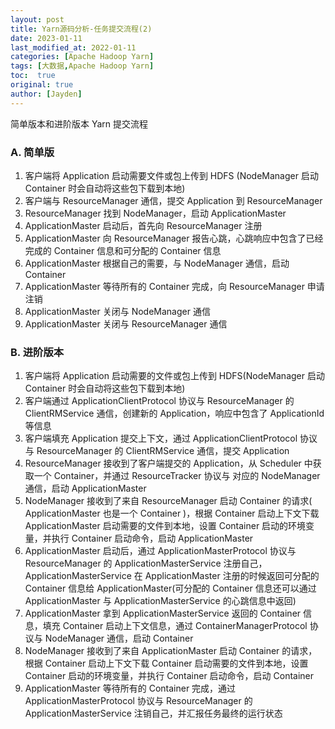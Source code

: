 ```yaml
---
layout: post
title: Yarn源码分析-任务提交流程(2)
date: 2023-01-11
last_modified_at: 2022-01-11
categories: [Apache Hadoop Yarn]
tags: [大数据,Apache Hadoop Yarn]
toc:  true
original: true
author: [Jayden]
---
```


简单版本和进阶版本 Yarn 提交流程

### A. 简单版

1. 客户端将 Application 启动需要文件或包上传到 HDFS (NodeManager 启动 Container 时会自动将这些包下载到本地)
2. 客户端与 ResourceManager 通信，提交 Application 到 ResourceManager 
3. ResourceManager 找到 NodeManager，启动 ApplicationMaster
4. ApplicationMaster 启动后，首先向 ResourceManager 注册
5. ApplicationMaster 向 ResourceManager 报告心跳，心跳响应中包含了已经完成的 Container 信息和可分配的 Container 信息
6. ApplicationMaster 根据自己的需要，与 NodeManager 通信，启动 Container
7. ApplicationMaster 等待所有的 Container 完成，向 ResourceManager 申请注销
8. ApplicationMaster 关闭与 NodeManager 通信
9. ApplicationMaster 关闭与 ResourceManager 通信



### B. 进阶版本
1. 客户端将 Application 启动需要的文件或包上传到 HDFS(NodeManager 启动 Container 时会自动将这些包下载到本地)
1. 客户端通过 ApplicationClientProtocol 协议与 ResourceManager 的 ClientRMService 通信，创建新的 Application，响应中包含了 ApplicationId 等信息
1. 客户端填充 Application 提交上下文，通过 ApplicationClientProtocol 协议与 ResourceManager 的 ClientRMService 通信，提交 Application
1. ResourceManager 接收到了客户端提交的 Application，从 Scheduler 中获取一个 Container，并通过 ResourceTracker 协议与 对应的 NodeManager 通信，启动 ApplicationMaster
1. NodeManager 接收到了来自 ResourceManager 启动 Container 的请求( ApplicationMaster 也是一个 Container )，根据 Container 启动上下文下载 ApplicationMaster 启动需要的文件到本地，设置 Container 启动的环境变量，并执行 Container 启动命令，启动 ApplicationMaster
1. ApplicationMaster 启动后，通过 ApplicationMasterProtocol 协议与 ResourceManager 的 ApplicationMasterService 注册自己，ApplicationMasterService 在 ApplicationMaster 注册的时候返回可分配的 Container 信息给 ApplicationMaster(可分配的 Container 信息还可以通过 ApplicationMaster 与 ApplicationMasterService 的心跳信息中返回)
1. ApplicationMaster 拿到 ApplicationMasterService 返回的 Container 信息，填充 Container 启动上下文信息，通过 ContainerManagerProtocol 协议与 NodeManager 通信，启动 Container 
1. NodeManager 接收到了来自 ApplicationMaster 启动 Container 的请求，根据 Container 启动上下文下载 Container 启动需要的文件到本地，设置 Container 启动的环境变量，并执行 Container 启动命令，启动 Container
1. ApplicationMaster 等待所有的 Container 完成，通过 ApplicationMasterProtocol 协议与 ResourceManager 的 ApplicationMasterService 注销自己，并汇报任务最终的运行状态

